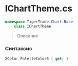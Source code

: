 
# IChartTheme.cs
```csharp
namespace TigerTrade.Chart.Base  
    class IChartTheme
```

> Описание

### Синтаксис
```csharp
XColor PaletteColor6 { get; }
```
